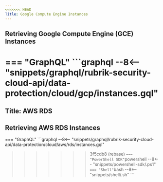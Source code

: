 ```yaml
---
<<<<<<< HEAD
Title: Google Compute Engine Instances
---
```


## Retrieving Google Compute Engine (GCE) Instances

=== "GraphQL"
    ```graphql
    --8<-- "snippets/graphql/rubrik-security-cloud-api/data-protection/cloud/gcp/instances.gql"
=======
Title: AWS RDS
---
## Retrieving AWS RDS Instances

=== "GraphQL"
    ```graphql
    --8<-- "snippets/graphql/rubrik-security-cloud-api/data-protection/cloud/aws/rds/instances.gql"
>>>>>>> 3f5cdb8 (rebase)
    ```
=== "PowerShell SDK"
    ```powershell
    --8<-- "snippets/powershell-sdk/.ps1"
    ```
=== "Shell"
    ```bash
    --8<-- "snippets/shell/.sh"
    ```